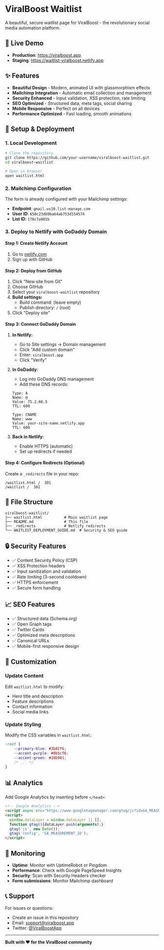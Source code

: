 # ViralBoost Waitlist

A beautiful, secure waitlist page for ViralBoost - the revolutionary social media automation platform.

## 🚀 Live Demo
- **Production**: https://viralboost.app
- **Staging**: https://waitlist-viralboost.netlify.app

## ✨ Features

- **Beautiful Design** - Modern, animated UI with glassmorphism effects
- **Mailchimp Integration** - Automatic email collection and management
- **Security Enhanced** - Input validation, XSS protection, rate limiting
- **SEO Optimized** - Structured data, meta tags, social sharing
- **Mobile Responsive** - Perfect on all devices
- **Performance Optimized** - Fast loading, smooth animations

## 🔧 Setup & Deployment

### 1. Local Development
```bash
# Clone the repository
git clone https://github.com/your-username/viralboost-waitlist.git
cd viralboost-waitlist

# Open in browser
open waitlist.html
```

### 2. Mailchimp Configuration
The form is already configured with your Mailchimp settings:
- **Endpoint**: `gmail.us10.list-manage.com`
- **User ID**: `658c23db9ba64ab753d154574`
- **List ID**: `178c7a901b`

### 3. Deploy to Netlify with GoDaddy Domain

#### Step 1: Create Netlify Account
1. Go to [netlify.com](https://netlify.com)
2. Sign up with GitHub

#### Step 2: Deploy from GitHub
1. Click "New site from Git"
2. Choose GitHub
3. Select your `viralboost-waitlist` repository
4. **Build settings:**
   - Build command: (leave empty)
   - Publish directory: `/` (root)
5. Click "Deploy site"

#### Step 3: Connect GoDaddy Domain
1. **In Netlify:**
   - Go to Site settings → Domain management
   - Click "Add custom domain"
   - Enter: `viralboost.app`
   - Click "Verify"

2. **In GoDaddy:**
   - Log into GoDaddy DNS management
   - Add these DNS records:
   
   ```
   Type: A
   Name: @
   Value: 75.2.60.5
   TTL: 600
   
   Type: CNAME
   Name: www
   Value: your-site-name.netlify.app
   TTL: 600
   ```

3. **Back in Netlify:**
   - Enable HTTPS (automatic)
   - Set up redirects if needed

#### Step 4: Configure Redirects (Optional)
Create a `_redirects` file in your repo:
```
/waitlist.html /  301
/waitlist /  301
```

## 📁 File Structure
```
viralboost-waitlist/
├── waitlist.html          # Main waitlist page
├── README.md              # This file
├── _redirects             # Netlify redirects
└── WAITLIST_DEPLOYMENT_GUIDE.md  # Security & SEO guide
```

## 🔒 Security Features

- ✅ Content Security Policy (CSP)
- ✅ XSS Protection headers
- ✅ Input sanitization and validation
- ✅ Rate limiting (3-second cooldown)
- ✅ HTTPS enforcement
- ✅ Secure form handling

## 📈 SEO Features

- ✅ Structured data (Schema.org)
- ✅ Open Graph tags
- ✅ Twitter Cards
- ✅ Optimized meta descriptions
- ✅ Canonical URLs
- ✅ Mobile-first responsive design

## 🎨 Customization

### Update Content
Edit `waitlist.html` to modify:
- Hero title and description
- Feature descriptions
- Contact information
- Social media links

### Update Styling
Modify the CSS variables in `waitlist.html`:
```css
:root {
    --primary-blue: #3b82f6;
    --accent-purple: #8b5cf6;
    --accent-green: #10b981;
    /* ... */
}
```

## 📊 Analytics

Add Google Analytics by inserting before `</head>`:
```html
<!-- Google Analytics -->
<script async src="https://www.googletagmanager.com/gtag/js?id=GA_MEASUREMENT_ID"></script>
<script>
  window.dataLayer = window.dataLayer || [];
  function gtag(){dataLayer.push(arguments);}
  gtag('js', new Date());
  gtag('config', 'GA_MEASUREMENT_ID');
</script>
```

## 🚨 Monitoring

- **Uptime**: Monitor with UptimeRobot or Pingdom
- **Performance**: Check with Google PageSpeed Insights
- **Security**: Scan with Security Headers checker
- **Form submissions**: Monitor Mailchimp dashboard

## 📞 Support

For issues or questions:
- Create an issue in this repository
- Email: support@viralboost.app
- Twitter: [@ViralBoostApp](https://twitter.com/ViralBoostApp)

---

**Built with ❤️ for the ViralBoost community** 
